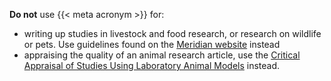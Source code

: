 **Do not** use {{< meta acronym >}} for:

* writing up studies in livestock and food research, or research on wildlife or pets. Use guidelines found on the [Meridian website](https://meridian-network.org/) instead
* appraising the quality of an animal research article, use the [Critical Appraisal of Studies Using Laboratory Animal Models](https://academic.oup.com/ilarjournal/article/55/3/405/644697) instead.
